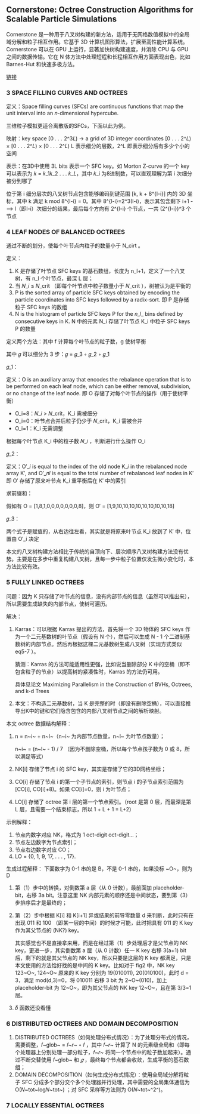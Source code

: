 ## Cornerstone: Octree Construction Algorithms for Scalable Particle Simulations

Cornerstone 是一种用于八叉树构建的新方法，适用于无网格数值模拟中的全局域分解和粒子相互作用。它基于 3D 计算机图形算法，扩展至高性能计算系统。Cornerstone 可以在 GPU 上运行，显著加快树构建速度，并消除 CPU 与 GPU 之间的数据传输。它在 N 体方法中处理短程和长程相互作用方面表现出色，比如 Barnes-Hut 和快速多极方法。

[链接](https://arxiv.org/pdf/2307.06345) 
### 3 SPACE FILLING CURVES AND OCTREES

定义：Space filling curves (SFCs) are continuous functions that map the unit interval into an 𝑛-dimensional hypercube.

三维粒子模拟更适合离散版的SFCs，下面以此为例。

映射：key space [0 *. . .* 2^3𝐿) -> a grid of 3D integer coordinates [0 . . . 2^𝐿) × [0 . . . 2^𝐿) × [0 . . . 2^𝐿) 
	L 表示细分的层数，2^L 即表示细分后有多少个小的空间

表示：在3D中使用 3L bits 表示一个 SFC key。如 Morton Z-curve 的一个 key 可以表示为 𝑘 = 𝑘_1𝑘_2 . . . 𝑘_𝐿，其中 𝑘_i 为8进制数，可以直观理解为第 i 次细分被分到哪了

位于第 i 细分层次的八叉树节点包含能够编码到键范围 [k, k + 8^{l-i}] 内的 3D 坐标，其中 k 满足 k mod 8^{l-i} = 0。其中 8^{l-i}=2^3(l-i)，表示其包含剩下 i+1 ---> l（即l-i）次细分的结果，最后每个方向有 2^{l-i} 个节点，一共 (2^{l-i})^3 个节点

### 4 LEAF NODES OF BALANCED OCTREES

通过不断的划分，使每个叶节点内粒子的数量小于 N_cirt 。

定义：

1. K 是存储了叶节点 SFC keys 的基石数组，长度为  n_l+1，定义了一个八叉树，有 n_l 个叶节点，最深 L 层；
2. 当 𝑁_𝑖 ≤ 𝑁_crit （即每个叶节点中粒子数量小于 𝑁_crit ），树被认为是平衡的
3. P is the sorted array of particle SFC keys obtained by encoding the particle coordinates into SFC keys followed by a radix-sort.
   即 P 是存储粒子 SFC keys 的数组
5. N is the histogram of particle SFC keys P for the 𝑛_𝑙_ bins defined by consecutive keys in K.
   N 中的元素 N_i 存储了叶节点 K_i 中粒子 SFC keys P 的数量

定义两个方法：其中 f 计算每个叶节点的粒子数，g 使树平衡

其中 𝑔 可以细分为 3 步：𝑔 = 𝑔_3 ◦ 𝑔_2 ◦ 𝑔_1 

𝑔_1：

定义：O is an auxiliary array that encodes the rebalance operation that is to be performed on each leaf node, which can be either removal, subdivision, or no change of the leaf node.
	即 O 存储了对每个叶节点的操作（用于使树平衡）

- O_i=8：𝑁_𝑖 > 𝑁_crit，K_i 需被细分
- O_i=0：叶节点合并后粒子仍少于 𝑁_crit，K_i 需被合并
- O_i=1：K_i 无需调整

根据每个叶节点 K_i 中的粒子数 𝑁_𝑖 ，判断进行什么操作 O_i 

𝑔_2：

定义：O′_𝑖 is equal to the index of the old node K_𝑖 in the rebalanced node array K′, and O′_𝑛𝑙 is equal to the total number of rebalanced leaf nodes in K′
	即 O′ 存储了原来叶节点 K_i 重平衡后在 K′ 中的索引

求前缀和：

假如有 O = [1,8,1,0,0,0,0,0,0,0,8]，则 O′ = [1,9,10,10,10,10,10,10,10,10,18]

𝑔_3：

两个式子是赋值的，从右边往左看，其实就是将原来叶节点 K_i 放到了 K′ 中，位置由 O′_i 决定

本文的八叉树构建方法相比于传统的自顶向下、层次顺序八叉树构建方法没有优势。主要是在多步中重复构建八叉树，且每一步中粒子位置仅发生微小变化时，本方法比较有效。

### 5 FULLY LINKED OCTREES

问题：因为 K 只存储了叶节点的信息，没有内部节点的信息（虽然可以推出来），所以需要生成缺失的内部节点，使树可遍历。

解决：

1. Karras：可以根据 Karras 提出的方法，首先将一个 3D 物体的 SFC keys 作为一个二元基数树的叶节点（假设有 N 个），然后可以生成 N - 1 个二进制基数树的内部节点。然后再根据这棵二元基数树生成八叉树（实现方式类似 eq5-7 ）。

   猜测：Karras 的方法可能适用性更强，比如说当删除部分 K 中的空桶（即不包含粒子的节点）以提高树的紧凑性时，Karras 的方法仍可用。

   具体见论文 Maximizing Parallelism in the Construction of BVHs, Octrees, and k-d Trees

2. 本文：不构造二元基数树，当 K 是完整的时（即没有删除空桶），可以直接推导出K中的键和它们隐含包含的内部八叉树节点之间的解析映射。

本文 octree 数据结构解释：
1. n = n~i~ + n~l~（n~i~ 为内部节点数量，n~l~ 为叶节点数量）；

   n~i~ = (n~l~ - 1) / 7 （因为不删除空桶，所以每个节点孩子数为 0 或 8，所以满足等式）

2. NK[i] 存储了节点 i 的 SFC key，其实是存储了它的3D网格坐标；

3. CO[i] 存储了节点 i 的第一个子节点的索引，则节点 i 的子节点索引范围为 [CO[i], CO[i]+8)。如果 CO[i]=0，则 i 为叶节点；

4. LO[i] 存储了 octree 第 i 层的第一个节点索引。（root 是第 0 层，而最深是第 L 层，且需要一个结束标志，所以 1 + L + 1 = L+2）

示例解释：

1. 节点内数字对应 NK，格式为 1 oct-digit oct-digit...；
2. 节点左边数字为节点索引；
3. 节点右边数字对应 CO；
4. LO = {0, 1, 9, 17, . . . , 17}.

生成过程解释：
下面数字为 0-1 串的是 B，不是 0-1 串的，如果没标 ~O~，则为 D

1. 第（1）步中的转换，对倒数第 a 层（从 0 计数），最前面加 placeholder-bit，右移 3a bit。注意这里 NK 内部元素的顺序还是中间状态，要到第（3）步排序后才是最终的；

2. 第（2）步中根据 K[i] 和 K[i+1] 异或结果的前导零数量 d 来判断，此时只有在出现 011 和 100 （即某一层的中间）的时候才可能，此时把具有 011 的 K key 作为其父节点的 (NK?) key。

   其实感觉也不是直接拿来用，而是在经过第（1）步处理后才是父节点的 NK key，更进一步，其实倒数第 a 层（从 0 计数）任一 K key 右移 3(a+1) bit 后，剩下的就是其父节点的 NK key，所以只要是这层的 K key 都满足，只是本文使用的方法恰好找的是中间的 K key。比如对于 fig2 中，NK key 123~O~, 124~O~ 原来的 K key 分别为 19(010011), 20(010100)，此时 d = 3，满足 mod(d,3)=0，将 010011 右移 3 bit 为 2~O~(010)，加上 placeholder-bit 为 12~O~，即为其父节点的 NK key 12~O~，且在第 3/3=1 层。

3. 𝛿 函数还没看懂

### 6 DISTRIBUTED OCTREES AND DOMAIN DECOMPOSITION

1. DISTRIBUTED OCTREES（如何处理分布式情况）：为了处理分布式的情况，需要调整，𝑓~glob~  = 𝑓~𝑟~ ◦ 𝑓 ，其中 𝑓~𝑟~ 计算了 N 的元素级全局和（即每个处理器上分别处理一部分粒子，𝑓~𝑟~ 将同一个节点中的粒子数加起来）。通过不断交替使用 𝑓~glob~ 和 *𝑔* ，最终每个节点都会收敛，生成平衡的基石数组；
2. DOMAIN DECOMPOSITION（如何生成分布式情况）：使用全局域分解将粒子 SFC 分成多个部分交个多个处理器并行处理，其中需要的全局集体通信为 O(𝑁~tot~log𝑁~tot~) ；对 SFC 采样等方法则为 O(𝑁~tot~^2^)。

### 7 LOCALLY ESSENTIAL OCTREES
